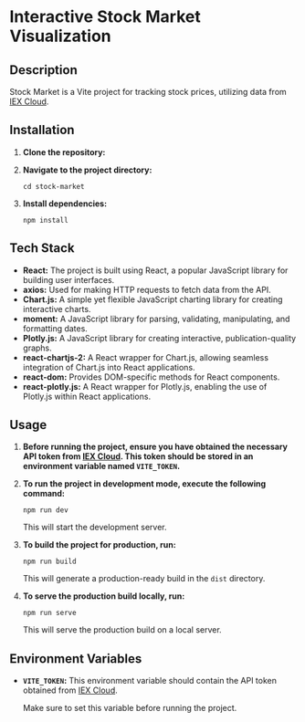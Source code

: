 # Interactive Stock Market Visualization

## Description

Stock Market is a Vite project for tracking stock prices, utilizing data from [IEX Cloud](https://iexcloud.io/).

## Installation

1. **Clone the repository:**


2. **Navigate to the project directory:**

    ```
    cd stock-market
    ```

3. **Install dependencies:**

    ```
    npm install
    ```

## Tech Stack

- **React:** The project is built using React, a popular JavaScript library for building user interfaces.
- **axios:** Used for making HTTP requests to fetch data from the API.
- **Chart.js:** A simple yet flexible JavaScript charting library for creating interactive charts.
- **moment:** A JavaScript library for parsing, validating, manipulating, and formatting dates.
- **Plotly.js:** A JavaScript library for creating interactive, publication-quality graphs.
- **react-chartjs-2:** A React wrapper for Chart.js, allowing seamless integration of Chart.js into React applications.
- **react-dom:** Provides DOM-specific methods for React components.
- **react-plotly.js:** A React wrapper for Plotly.js, enabling the use of Plotly.js within React applications.

## Usage

1. **Before running the project, ensure you have obtained the necessary API token from [IEX Cloud](https://iexcloud.io/). This token should be stored in an environment variable named `VITE_TOKEN`.**

2. **To run the project in development mode, execute the following command:**

    ```
    npm run dev
    ```

    This will start the development server.

3. **To build the project for production, run:**

    ```
    npm run build
    ```

    This will generate a production-ready build in the `dist` directory.

4. **To serve the production build locally, run:**

    ```
    npm run serve
    ```

    This will serve the production build on a local server.

## Environment Variables

- **`VITE_TOKEN`:** This environment variable should contain the API token obtained from [IEX Cloud](https://iexcloud.io/).

    Make sure to set this variable before running the project.


